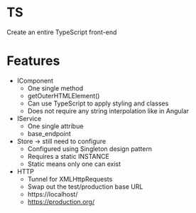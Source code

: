# TS
Create an entire TypeScript front-end

# Features
- IComponent
    - One single method
    - getOuterHTMLElement()
    - Can use TypeScript to apply styling and classes
    - Does not require any string interpolation like in Angular
- IService
    - One single attribue
    - base_endpoint
- Store -> still need to configure
    - Configured using Singleton design pattern
    - Requires a static INSTANCE
    - Static means only one can exist
- HTTP
    - Tunnel for XMLHttpRequests
    - Swap out the test/production base URL
    - https://localhost/
    - https://production.org/

